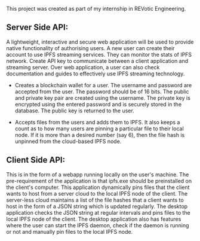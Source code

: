 This project was created as part of my internship in REVotic Engineering.

## Server Side API:

A lightweight, interactive and secure web application will be used to provide native functionality of authorising users. A new user can create their account to use IPFS streaming services. They can monitor the stats of IPFS network. Create API key to communicate between a client application and streaming server. Over web application, a user can also check documentation and guides to effectively use IPFS streaming technology.

- Creates a blockchain wallet for a  user.  The username and password are accepted from the user. The password should be of  16  bits.  The public and private key pair are created using the username. The private key is encrypted using the entered password and is securely stored in the database. The public key is returned to the user.

- Accepts files from the users and adds them to IPFS.  It also keeps a count as to how many users are pinning a particular file to their local node.  If it is more than a desired number (say  6), then the file hash is unpinned from the cloud-based IPFS node.

## Client Side API:
 
This is in the form of a webapp running locally on the user's machine. The pre-requirement of the application is that ipfs.exe should be preinstalled on the client's computer. This application dynamically pins files that the client wants to host from a server cloud to the local IPFS node of the client. The server-less cloud maintains a list of the file hashes that a client wants to host in the form of a JSON string which is updated regularly.  The desktop application checks the JSON string at regular intervals and pins files to the local IPFS node of the client.  The desktop application also has features where the user can start the IPFS daemon, check if the daemon is running or not and manually pin files to the local IPFS node.
